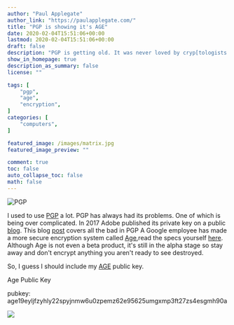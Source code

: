 ```yaml
---
author: "Paul Applegate"
author_link: "https://paulapplegate.com/"
title: "PGP is showing it's AGE"
date: 2020-02-04T15:51:06+00:00
lastmod: 2020-02-04T15:51:06+00:00
draft: false
description: "PGP is getting old. It was never loved by cryp[tologists. Now a Google employee wants to fix it."
show_in_homepage: true
description_as_summary: false
license: ""

tags: [
    "pgp",
    "age",
    "encryption",
]
categories: [
    "computers",
]

featured_image: /images/matrix.jpg
featured_image_preview: ""

comment: true
toc: false
auto_collapse_toc: false
math: false
---
```


![PGP](https://res.cloudinary.com/paulportfolio/image/upload/c_fit,q_auto,f_auto,dpr_auto/v1576355462/cdn/matrix.jpg)

I used to use [PGP](https://en.wikipedia.org/wiki/Pretty_Good_Privacy) a lot. 
PGP has always had its problems. One of which is being over complicated. In 2017 Adobe published its private key on a public [blog](https://arstechnica.com/information-technology/2017/09/in-spectacular-fail-adobe-security-team-posts-private-pgp-key-on-blog/). This blog [post](https://latacora.micro.blog/2019/07/16/the-pgp-problem.html) covers all the bad in PGP
A Google employee has made a more secure encryption system called [Age](https://github.com/FiloSottile/age),read the specs yourself [here](http://bit.ly/2t225DS). 
Although Age is not even a beta product, it's still in the alpha stage so stay away and don't encrypt anything you aren't ready to see destroyed.

So, I guess I should include my [AGE](https://github.com/FiloSottile/age) public key.

Age Public Key


pubkey: age19eyljfzyhly22spyjnmw6u0zpemz62e95625umgxmp3ft27zs4esgmh90a

![](https://res.cloudinary.com/paulportfolio/image/upload/c_fit,q_auto,f_auto,dpr_auto/v1575916808/Signature/Paul-Applegate-blog-maybe-last.png)
